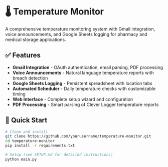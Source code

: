 # 🌡️ Temperature Monitor

A comprehensive temperature monitoring system with Gmail integration, voice announcements, and Google Sheets logging for pharmacy and medical storage applications.

## ✅ Features

- **Gmail Integration** - OAuth authentication, email parsing, PDF processing
- **Voice Announcements** - Natural language temperature reports with breach detection  
- **Google Sheets Logging** - Persistent spreadsheet with location tabs
- **Automated Scheduler** - Daily temperature checks with customizable timing
- **Web Interface** - Complete setup wizard and configuration
- **PDF Processing** - Smart parsing of Clever Logger temperature reports

## 🚀 Quick Start

```bash
# Clone and install
git clone https://github.com/yourusername/temperature-monitor.git
cd temperature-monitor
pip install -r requirements.txt

# Setup (see SETUP.md for detailed instructions)
python main.py